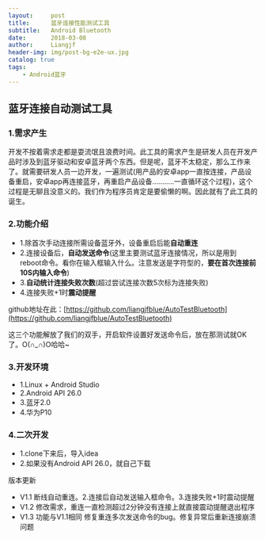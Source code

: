 ```yaml
---
layout:     post                  
title:      蓝牙连接性能测试工具          
subtitle:   Android Bluetooth
date:       2018-03-08           
author:     Liangjf                  
header-img: img/post-bg-e2e-ux.jpg
catalog: true                      
tags:                       
    - Android蓝牙
---
```


## 蓝牙连接自动测试工具

### 1.需求产生
开发不按着需求走都是耍流氓且浪费时间。此工具的需求产生是研发人员在开发产品时涉及到蓝牙驱动和安卓蓝牙两个东西。但是呢，蓝牙不太稳定，那么工作来了。就需要研发人员一边开发，一遍测试(用产品的安卓app一直按连接，产品设备重启，安卓app再连接蓝牙，再重启产品设备...........一直循环这个过程)，这个过程是无聊且没意义的。我们作为程序员肯定是要偷懒的啊。因此就有了此工具的诞生。

### 2.功能介绍
- 1.除首次手动连接所需设备蓝牙外，设备重启后能**自动重连**
- 2.连接设备后，**自动发送命令**(这里主要测试蓝牙连接情况，所以是用到reboot命令。看你在输入框输入什么。注意发送是字符型的，**要在首次连接前10S内输入命令**)
- 3.**自动统计连接失败次数**(超过尝试连接次数5次标为连接失败)
- 4.连接失败+1时**震动提醒**

github地址在此：[https://github.com/liangjfblue/AutoTestBluetooth](https://github.com/liangjfblue/AutoTestBluetooth)

这三个功能解放了我们的双手，开启软件设置好发送命令后，放在那测试就OK了。O(∩_∩)O哈哈~

### 3.开发环境
- 1.Linux + Android Studio
- 2.Android API 26.0
- 3.蓝牙2.0
- 4.华为P10

### 4.二次开发
- 1.clone下来后，导入idea
- 2.如果没有Android API 26.0，就自己下载

版本更新
- V1.1 断线自动重连。2.连接后自动发送输入框命令。3.连接失败+1时震动提醒
- V1.2 修改需求，重连一直检测超过2分钟没有连接上就直接震动提醒退出程序
- V1.3 功能与V1.1相同 修复重连多次发送命令的bug。修复异常后重新连接崩溃问题
